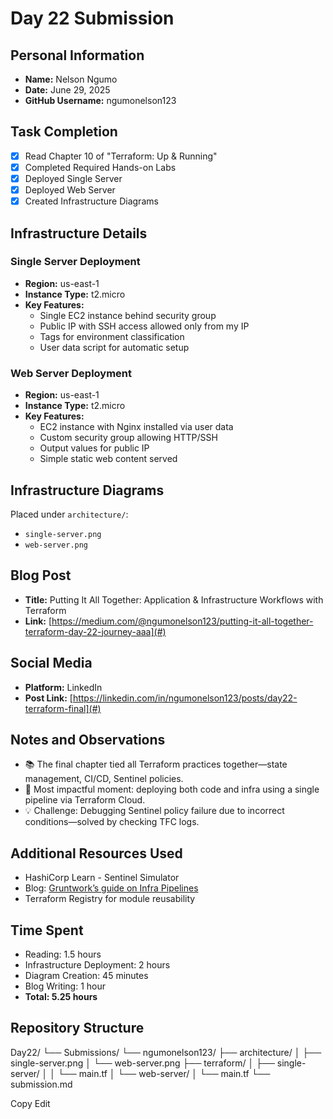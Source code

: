 # Day 22 Submission

## Personal Information
- **Name:** Nelson Ngumo
- **Date:** June 29, 2025
- **GitHub Username:** ngumonelson123

## Task Completion
- [x] Read Chapter 10 of "Terraform: Up & Running"
- [x] Completed Required Hands-on Labs
- [x] Deployed Single Server
- [x] Deployed Web Server
- [x] Created Infrastructure Diagrams

## Infrastructure Details

### Single Server Deployment
- **Region:** us-east-1
- **Instance Type:** t2.micro
- **Key Features:**
  - Single EC2 instance behind security group
  - Public IP with SSH access allowed only from my IP
  - Tags for environment classification
  - User data script for automatic setup

### Web Server Deployment
- **Region:** us-east-1
- **Instance Type:** t2.micro
- **Key Features:**
  - EC2 instance with Nginx installed via user data
  - Custom security group allowing HTTP/SSH
  - Output values for public IP
  - Simple static web content served

## Infrastructure Diagrams
Placed under `architecture/`:
- `single-server.png`
- `web-server.png`

## Blog Post
- **Title:** Putting It All Together: Application & Infrastructure Workflows with Terraform
- **Link:** [https://medium.com/@ngumonelson123/putting-it-all-together-terraform-day-22-journey-aaa](#)

## Social Media
- **Platform:** LinkedIn
- **Post Link:** [https://linkedin.com/in/ngumonelson123/posts/day22-terraform-final](#)

## Notes and Observations
- 📚 The final chapter tied all Terraform practices together—state management, CI/CD, Sentinel policies.
- 🚀 Most impactful moment: deploying both code and infra using a single pipeline via Terraform Cloud.
- 💡 Challenge: Debugging Sentinel policy failure due to incorrect conditions—solved by checking TFC logs.

## Additional Resources Used
- HashiCorp Learn - Sentinel Simulator
- Blog: [Gruntwork’s guide on Infra Pipelines](https://blog.gruntwork.io)
- Terraform Registry for module reusability

## Time Spent
- Reading: 1.5 hours  
- Infrastructure Deployment: 2 hours  
- Diagram Creation: 45 minutes  
- Blog Writing: 1 hour  
- **Total: 5.25 hours**

## Repository Structure
Day22/
└── Submissions/
└── ngumonelson123/
├── architecture/
│ ├── single-server.png
│ └── web-server.png
├── terraform/
│ ├── single-server/
│ │ └── main.tf
│ └── web-server/
│ └── main.tf
└── submission.md

Copy
Edit
